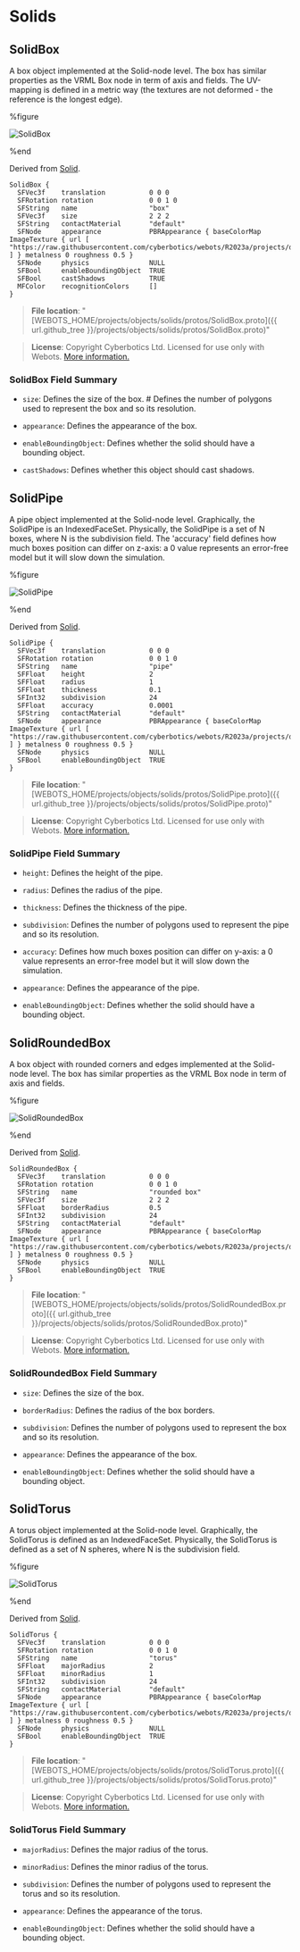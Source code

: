 # Solids

## SolidBox

A box object implemented at the Solid-node level.
The box has similar properties as the VRML Box node in term of axis and fields.
The UV-mapping is defined in a metric way (the textures are not deformed - the reference is the longest edge).

%figure

![SolidBox](images/objects/solids/SolidBox/model.thumbnail.png)

%end

Derived from [Solid](../reference/solid.md).

```
SolidBox {
  SFVec3f    translation           0 0 0
  SFRotation rotation              0 0 1 0
  SFString   name                  "box"
  SFVec3f    size                  2 2 2
  SFString   contactMaterial       "default"
  SFNode     appearance            PBRAppearance { baseColorMap ImageTexture { url [ "https://raw.githubusercontent.com/cyberbotics/webots/R2023a/projects/default/worlds/textures/tagged_wall.jpg" ] } metalness 0 roughness 0.5 }
  SFNode     physics               NULL
  SFBool     enableBoundingObject  TRUE
  SFBool     castShadows           TRUE
  MFColor    recognitionColors     []
}
```

> **File location**: "[WEBOTS\_HOME/projects/objects/solids/protos/SolidBox.proto]({{ url.github_tree }}/projects/objects/solids/protos/SolidBox.proto)"

> **License**: Copyright Cyberbotics Ltd. Licensed for use only with Webots.
[More information.](https://cyberbotics.com/webots_assets_license)

### SolidBox Field Summary

- `size`: Defines the size of the box.                                                                                                             # Defines the number of polygons used to represent the box and so its resolution.

- `appearance`: Defines the appearance of the box.

- `enableBoundingObject`: Defines whether the solid should have a bounding object.

- `castShadows`: Defines whether this object should cast shadows.

## SolidPipe

A pipe object implemented at the Solid-node level.
Graphically, the SolidPipe is an IndexedFaceSet.
Physically, the SolidPipe is a set of N boxes, where N is the subdivision field.
The 'accuracy' field defines how much boxes position can differ on z-axis: a 0 value represents an error-free model but it will slow down the simulation.

%figure

![SolidPipe](images/objects/solids/SolidPipe/model.thumbnail.png)

%end

Derived from [Solid](../reference/solid.md).

```
SolidPipe {
  SFVec3f    translation           0 0 0
  SFRotation rotation              0 0 1 0
  SFString   name                  "pipe"
  SFFloat    height                2
  SFFloat    radius                1
  SFFloat    thickness             0.1
  SFInt32    subdivision           24
  SFFloat    accuracy              0.0001
  SFString   contactMaterial       "default"
  SFNode     appearance            PBRAppearance { baseColorMap ImageTexture { url [ "https://raw.githubusercontent.com/cyberbotics/webots/R2023a/projects/default/worlds/textures/tagged_wall.jpg" ] } metalness 0 roughness 0.5 }
  SFNode     physics               NULL
  SFBool     enableBoundingObject  TRUE
}
```

> **File location**: "[WEBOTS\_HOME/projects/objects/solids/protos/SolidPipe.proto]({{ url.github_tree }}/projects/objects/solids/protos/SolidPipe.proto)"

> **License**: Copyright Cyberbotics Ltd. Licensed for use only with Webots.
[More information.](https://cyberbotics.com/webots_assets_license)

### SolidPipe Field Summary

- `height`: Defines the height of the pipe.

- `radius`: Defines the radius of the pipe.

- `thickness`: Defines the thickness of the pipe.

- `subdivision`: Defines the number of polygons used to represent the pipe and so its resolution.

- `accuracy`: Defines how much boxes position can differ on y-axis: a 0 value represents an error-free model but it will slow down the simulation.

- `appearance`: Defines the appearance of the pipe.

- `enableBoundingObject`: Defines whether the solid should have a bounding object.

## SolidRoundedBox

A box object with rounded corners and edges implemented at the Solid-node level.
The box has similar properties as the VRML Box node in term of axis and fields.

%figure

![SolidRoundedBox](images/objects/solids/SolidRoundedBox/model.thumbnail.png)

%end

Derived from [Solid](../reference/solid.md).

```
SolidRoundedBox {
  SFVec3f    translation           0 0 0
  SFRotation rotation              0 0 1 0
  SFString   name                  "rounded box"
  SFVec3f    size                  2 2 2
  SFFloat    borderRadius          0.5
  SFInt32    subdivision           24
  SFString   contactMaterial       "default"
  SFNode     appearance            PBRAppearance { baseColorMap ImageTexture { url [ "https://raw.githubusercontent.com/cyberbotics/webots/R2023a/projects/default/worlds/textures/tagged_wall.jpg" ] } metalness 0 roughness 0.5 }
  SFNode     physics               NULL
  SFBool     enableBoundingObject  TRUE
}
```

> **File location**: "[WEBOTS\_HOME/projects/objects/solids/protos/SolidRoundedBox.proto]({{ url.github_tree }}/projects/objects/solids/protos/SolidRoundedBox.proto)"

> **License**: Copyright Cyberbotics Ltd. Licensed for use only with Webots.
[More information.](https://cyberbotics.com/webots_assets_license)

### SolidRoundedBox Field Summary

- `size`: Defines the size of the box.

- `borderRadius`: Defines the radius of the box borders.

- `subdivision`: Defines the number of polygons used to represent the box and so its resolution.

- `appearance`: Defines the appearance of the box.

- `enableBoundingObject`: Defines whether the solid should have a bounding object.

## SolidTorus

A torus object implemented at the Solid-node level.
Graphically, the SolidTorus is defined as an IndexedFaceSet.
Physically, the SolidTorus is defined as a set of N spheres, where N is the subdivision field.

%figure

![SolidTorus](images/objects/solids/SolidTorus/model.thumbnail.png)

%end

Derived from [Solid](../reference/solid.md).

```
SolidTorus {
  SFVec3f    translation           0 0 0
  SFRotation rotation              0 0 1 0
  SFString   name                  "torus"
  SFFloat    majorRadius           2
  SFFloat    minorRadius           1
  SFInt32    subdivision           24
  SFString   contactMaterial       "default"
  SFNode     appearance            PBRAppearance { baseColorMap ImageTexture { url [ "https://raw.githubusercontent.com/cyberbotics/webots/R2023a/projects/default/worlds/textures/tagged_wall.jpg" ] } metalness 0 roughness 0.5 }
  SFNode     physics               NULL
  SFBool     enableBoundingObject  TRUE
}
```

> **File location**: "[WEBOTS\_HOME/projects/objects/solids/protos/SolidTorus.proto]({{ url.github_tree }}/projects/objects/solids/protos/SolidTorus.proto)"

> **License**: Copyright Cyberbotics Ltd. Licensed for use only with Webots.
[More information.](https://cyberbotics.com/webots_assets_license)

### SolidTorus Field Summary

- `majorRadius`: Defines the major radius of the torus.

- `minorRadius`: Defines the minor radius of the torus.

- `subdivision`: Defines the number of polygons used to represent the torus and so its resolution.

- `appearance`: Defines the appearance of the torus.

- `enableBoundingObject`: Defines whether the solid should have a bounding object.

